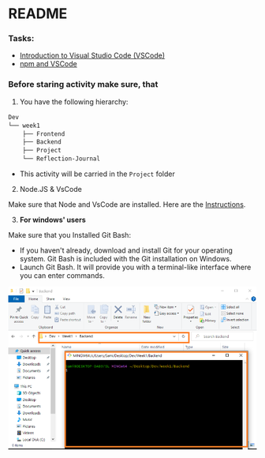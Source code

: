 # README

### Tasks:

- [Introduction to Visual Studio Code (VSCode)](vscode.md)
- [npm and VSCode](vscode-npm.md)

### Before staring activity make sure, that 

1. You have the following hierarchy:

```sh
Dev
└── week1
    ├── Frontend
    ├── Backend
    ├── Project
    └── Reflection-Journal
```

- This activity will be carried in the `Project` folder


2. Node.JS & VsCode

Make sure that Node  and VsCode are installed. Here are the [Instructions].

3. **For windows' users** 

Make sure that you Installed Git Bash:
  -  If you haven't already, download and install Git for your operating system. Git Bash is included with the Git installation on Windows.
  - Launch Git Bash. It will provide you with a terminal-like interface where you can enter commands.

![](../git-bash.png)


<!-- Links -->
[Instructions]:https://github.com/tx00-web/labs/tree/main/proj-unified-setup
